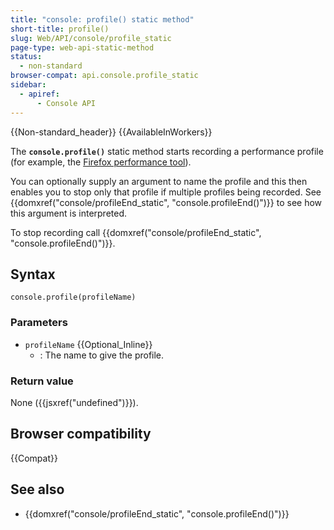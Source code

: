 ```yaml
---
title: "console: profile() static method"
short-title: profile()
slug: Web/API/console/profile_static
page-type: web-api-static-method
status:
  - non-standard
browser-compat: api.console.profile_static
sidebar:
  - apiref:
      - Console API
---
```


{{Non-standard_header}} {{AvailableInWorkers}}

The **`console.profile()`** static method starts recording a performance profile (for example, the [Firefox performance tool](https://firefox-source-docs.mozilla.org/devtools-user/performance/index.html)).

You can optionally supply an argument to name the profile and this then enables you to stop only that profile if multiple profiles being recorded. See {{domxref("console/profileEnd_static", "console.profileEnd()")}} to see how this argument is interpreted.

To stop recording call {{domxref("console/profileEnd_static", "console.profileEnd()")}}.

## Syntax

```js-nolint
console.profile(profileName)
```

### Parameters

- `profileName` {{Optional_Inline}}
  - : The name to give the profile.

### Return value

None ({{jsxref("undefined")}}).

## Browser compatibility

{{Compat}}

## See also

- {{domxref("console/profileEnd_static", "console.profileEnd()")}}
